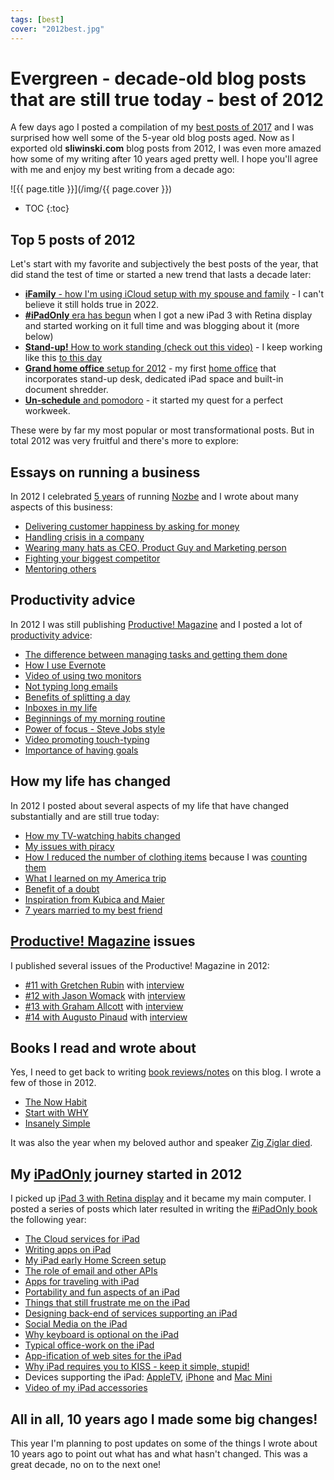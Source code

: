 ```yaml
---
tags: [best]
cover: "2012best.jpg"
---
```


# Evergreen - decade-old blog posts that are still true today - best of 2012

A few days ago I posted a compilation of my [best posts of 2017](/2017best/) and I was surprised how well some of the 5-year old blog posts aged. Now as I exported old **sliwinski.com** blog posts from 2012, I was even more amazed how some of my writing after 10 years aged pretty well. I hope you'll agree with me and enjoy my best writing from a decade ago:

<!--More-->

![{{ page.title }}](/img/{{ page.cover }})

* TOC
{:toc}

## Top 5 posts of 2012

Let's start with my favorite and subjectively the best posts of the year, that did stand the test of time or started a new trend that lasts a decade later:

- [**iFamily** - how I'm using iCloud setup with my spouse and family](/ifamily/) - I can't believe it still holds true in 2022.
- [**#iPadOnly** era has begun](/ipad-as-my-main-computer-prologue/) when I got a new iPad 3 with Retina display and started working on it full time and was blogging about it (more below)
- [**Stand-up!** How to work standing (check out this video)](/im-still-standing-my-latest-video-show/) - I keep working like this [to this day](/office22/)
- [**Grand home office** setup for 2012](/office12/) - my first [home office](/office/) that incorporates stand-up desk, dedicated iPad space and built-in document shredder.
- [**Un-schedule** and pomodoro](/power-of-unschedule-and-pomodoro-technique/) - it started my quest for a perfect workweek.

These were by far my most popular or most transformational posts. But in total 2012 was very fruitful and there's more to explore:

## Essays on running a business

In 2012 I celebrated [5 years](/5nozbe/) of running [Nozbe][n] and I wrote about many aspects of this business:

- [Delivering customer happiness by asking for money](/real-praise-long-haul-and-delivering-customer/)
- [Handling crisis in a company](/how-to-handle-a-crisis-situation-in-a-startup/)
- [Wearing many hats as CEO, Product Guy and Marketing person](/wearing-many-hats-while-running-a-business/)
- [Fighting your biggest competitor](/your-biggest-competitor-you/)
- [Mentoring others](/being-mentored-while-mentoring/)

## Productivity advice

In 2012 I was still publishing [Productive! Magazine](/magazine/) and I posted a lot of [productivity advice](/productivity/):

- [The difference between managing tasks and getting them done](/getting-tasks-done-vs-managing-tasks/)
- [How I use Evernote](/how-i-use-evernote/)
- [Video of using two monitors](/dual-monitor-setup-for-twice-the-productivity-43-productive-magazine-show/)
- [Not typing long emails](/trick-how-to-write-long-emails-without-typing/)
- [Benefits of splitting a day](/benefits-of-splitting-a-day/)
- [Inboxes in my life](/how-many-inboxes-do-you-have-here-are-mine/)
- [Beginnings of my morning routine](/first-thing-you-do-in-the-morning/)
- [Power of focus - Steve Jobs style](/focus-like-steve-jobs/)
- [Video promoting touch-typing](/touch-typing-is-important-productive-show-38/)
- [Importance of having goals](/i-still-prefer-to-have-goals/)

## How my life has changed

In 2012 I posted about several aspects of my life that have changed substantially and are still true today:

- [How my TV-watching habits changed](/giving-thanks-for-good-to-tv-radio-and-newspa/)
- [My issues with piracy](/thoughts-on-piracy-greed-and-entitlement/)
- [How I reduced the number of clothing items](/143-pieces-of-clothing/) because I was [counting them](/the-importance-of-counting-things/)
- [What I learned on my America trip](/traveling-america-tips-and-tricks/)
- [Benefit of a doubt](/giving-benefit-of-a-doubt-to-everyone/)
- [Inspiration from Kubica and Maier](/indestructibles-hermann-maier-and-robert-kubi/)
- [7 years married to my best friend](/seven-years-married-to-my-best-friend/)

## [Productive! Magazine](/magazine/) issues

I published several issues of the Productive! Magazine in 2012:

- [#11 with Gretchen Rubin](/productive-magazine-11-with-gretchen-rubin/) with [interview](/gretchen-rubin-in-the-upcoming-productive-magazine-11/)
- [#12 with Jason Womack](/whats-inside-of-productive-magazine-12-with-jason-womack-great-articles/) with [interview](/productivity-with-jason-womack-video-intervie/)
- [#13 with Graham Allcott](/productive-magazine-13-with-graham-allcott/) with [interview](/graham-allcott-interview-for-the-productive-magazine-13-show-48/)
- [#14 with Augusto Pinaud](/pm14-augusto-pinaud/) with [interview](/interview-with-augusto-pinaud-for-the-productive-magazine-14/)

## Books I read and wrote about

Yes, I need to get back to writing [book reviews/notes](/books/) on this blog. I wrote a few of those in 2012.

- [The Now Habit](/the-now-habit-by-neil-fiore-overcoming-procra/)
- [Start with WHY](/start-with-why-by-simon-sinek-audio-book-of-t/)
- [Insanely Simple](/insanely-simple-by-ken-segall-audio-book-of-t/)

It was also the year when my beloved author and speaker [Zig Ziglar died](/remembering-zig-ziglar-1926-2012/).

## My [iPadOnly](/ipadonly/) journey started in 2012

I picked up [iPad 3 with Retina display](/ipad-as-my-main-computer-prologue/) and it became my main computer. I posted a series of posts which later resulted in writing the [#iPadOnly book](https://iPadOnly.com) the following year:

- [The Cloud services for iPad](/part-1-the-clouds-ipad-as-my-main-computer/)
- [Writing apps on iPad]( /part-2-writing-ipad-as-my-main-computer/)
- [My iPad early Home Screen setup](/part-3-designing-flows-ipad-as-my-main-comput/)
- [The role of email and other APIs](/part-4-email-clouds-and-apis-ipad-as-my-main/)
- [Apps for traveling with iPad]( /part-5-traveling-ipad-as-my-main-computer/)
- [Portability and fun aspects of an iPad](/part-6-portability-and-fun-ipad-as-my-main-co/)
- [Things that still frustrate me on the iPad](/part-7-simplifications-and-annoyances-ipad-as/)
- [Designing back-end of services supporting an iPad](/part-8-the-back-end-magic-ipad-as-my-main-com/)
- [Social Media on the iPad](/part-9-social-media-ipad-as-my-main-computer/)
- [Why keyboard is optional on the iPad](/part-10-they-keyboard-or-the-lack-of-it-ipad/)
- [Typical office-work on the iPad](/part-11-docs-and-spreadsheets-and-mountain-li/)
- [App-ification of web sites for the iPad](/part-12-web-sites-as-apps-appification-ipad-a/)
- [Why iPad requires you to KISS - keep it simple, stupid!](/part-13-kiss-keep-it-simple-stupid-ipad-as-my/)
- Devices supporting the iPad: [AppleTV](/part-14-appletv-air-plays-magically-ipad-as-m/), [iPhone](/part-15-why-iphone-matters-ipad-as-my-main-co/) and [Mac Mini](/part-16-why-i-still-need-a-mac-mini-ipad-as-m/)
- [Video of my iPad accessories](/my-must-have-ipad-accessories-for-the-road-productive-magazine-show-47/)

## All in all, 10 years ago I made some big changes!

This year I'm planning to post updates on some of the things I wrote about 10 years ago to point out what has and what hasn't changed. This was a great decade, no on to the next one!

[n]: https://michael.gratis/nozbe
[np]: https://michael.gratis/nozbepersonal